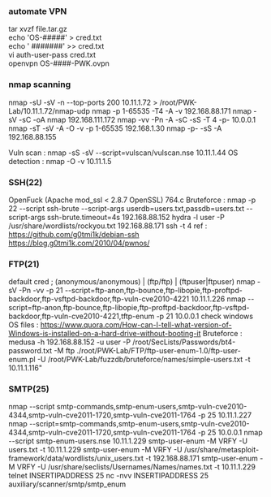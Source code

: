 ### automate VPN

tar xvzf file.tar.gz <br />
echo 'OS-#####' > cred.txt <br />
echo ' #######' >> cred.txt <br />
vi auth-user-pass cred.txt <br />
openvpn OS-####-PWK.ovpn 


### nmap scanning
nmap -sU -sV -n --top-ports 200 10.11.1.72  > /root/PWK-Lab/10.11.1.72/nmap-udp
nmap -p 1-65535 -T4 -A -v 192.168.88.171
nmap -sV -sC -oA nmap 192.168.111.172
nmap -vv -Pn -A -sC -sS -T 4 -p- 10.0.0.1
nmap -sT -sV -A -O -v -p 1-65535 192.168.1.30
nmap -p- -sS -A 192.168.88.155

Vuln scan : nmap -sS -sV --script=vulscan/vulscan.nse 10.11.1.44
OS detection : nmap -O -v 10.11.1.5


### SSH(22)
OpenFuck (Apache mod_ssl < 2.8.7 OpenSSL) 764.c 
Bruteforce : 
nmap -p 22 --script ssh-brute --script-args userdb=users.txt,passdb=users.txt --script-args ssh-brute.timeout=4s 192.168.88.152
hydra -l user -P /usr/share/wordlists/rockyou.txt  192.168.88.171 ssh -t 4
ref : 
https://github.com/g0tmi1k/debian-ssh 
https://blog.g0tmi1k.com/2010/04/pwnos/


### FTP(21)
default cred ; (anonymous/anonymous) | (ftp/ftp) | (ftpuser|ftpuser)
nmap -sV -Pn -vv -p 21  --script=ftp-anon,ftp-bounce,ftp-libopie,ftp-proftpd-backdoor,ftp-vsftpd-backdoor,ftp-vuln-cve2010-4221 10.11.1.226
nmap --script=ftp-anon,ftp-bounce,ftp-libopie,ftp-proftpd-backdoor,ftp-vsftpd-backdoor,ftp-vuln-cve2010-4221,tftp-enum -p 21 10.0.0.1
check windows OS files : https://www.quora.com/How-can-I-tell-what-version-of-Windows-is-installed-on-a-hard-drive-without-booting-it
Bruteforce : 
medusa -h 192.168.88.152 -u user -P /root/SecLists/Passwords/bt4-password.txt -M ftp
./root/PWK-Lab/FTP/ftp-user-enum-1.0/ftp-user-enum.pl -U /root/PWK-Lab/fuzzdb/bruteforce/names/simple-users.txt -t 10.11.1.116"


### SMTP(25)
nmap --script smtp-commands,smtp-enum-users,smtp-vuln-cve2010-4344,smtp-vuln-cve2011-1720,smtp-vuln-cve2011-1764 -p 25 10.11.1.227
nmap --script=smtp-commands,smtp-enum-users,smtp-vuln-cve2010-4344,smtp-vuln-cve2011-1720,smtp-vuln-cve2011-1764 -p 25 10.0.0.1
nmap --script smtp-enum-users.nse 10.11.1.229
smtp-user-enum -M VRFY -U users.txt -t 10.11.1.229
smtp-user-enum -M VRFY -U /usr/share/metasploit-framework/data/wordlists/unix_users.txt -t 192.168.88.171
smtp-user-enum -M VRFY -U  /usr/share/seclists/Usernames/Names/names.txt -t 10.11.1.229
telnet INSERTIPADDRESS 25
nc -nvv INSERTIPADDRESS 25
auxiliary/scanner/smtp/smtp_enum
